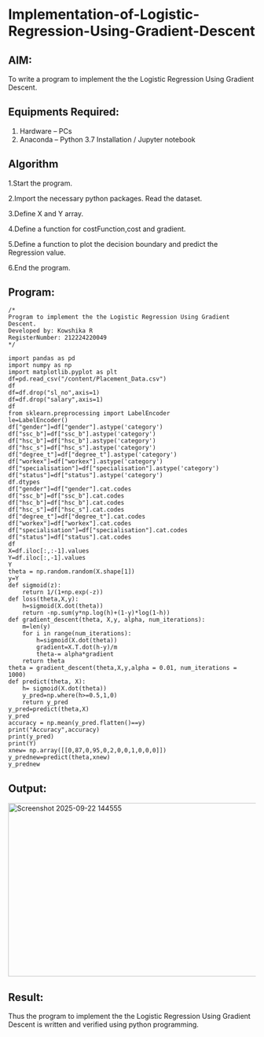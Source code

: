 # Implementation-of-Logistic-Regression-Using-Gradient-Descent

## AIM:
To write a program to implement the the Logistic Regression Using Gradient Descent.

## Equipments Required:
1. Hardware – PCs
2. Anaconda – Python 3.7 Installation / Jupyter notebook

## Algorithm

1.Start the program.

2.Import the necessary python packages. Read the dataset.

3.Define X and Y array.

4.Define a function for costFunction,cost and gradient.

5.Define a function to plot the decision boundary and predict the Regression value.

6.End the program.

## Program:
```
/*
Program to implement the the Logistic Regression Using Gradient Descent.
Developed by: Kowshika R
RegisterNumber: 212224220049
*/
```
```
import pandas as pd
import numpy as np
import matplotlib.pyplot as plt
df=pd.read_csv("/content/Placement_Data.csv")
df
df=df.drop("sl_no",axis=1)
df=df.drop("salary",axis=1)
df
from sklearn.preprocessing import LabelEncoder
le=LabelEncoder()
df["gender"]=df["gender"].astype('category')
df["ssc_b"]=df["ssc_b"].astype('category')
df["hsc_b"]=df["hsc_b"].astype('category')
df["hsc_s"]=df["hsc_s"].astype('category')
df["degree_t"]=df["degree_t"].astype('category')
df["workex"]=df["workex"].astype('category')
df["specialisation"]=df["specialisation"].astype('category')
df["status"]=df["status"].astype('category')
df.dtypes
df["gender"]=df["gender"].cat.codes
df["ssc_b"]=df["ssc_b"].cat.codes
df["hsc_b"]=df["hsc_b"].cat.codes
df["hsc_s"]=df["hsc_s"].cat.codes
df["degree_t"]=df["degree_t"].cat.codes
df["workex"]=df["workex"].cat.codes
df["specialisation"]=df["specialisation"].cat.codes
df["status"]=df["status"].cat.codes
df
X=df.iloc[:,:-1].values
Y=df.iloc[:,-1].values
Y
theta = np.random.random(X.shape[1])
y=Y
def sigmoid(z):
    return 1/(1+np.exp(-z))
def loss(theta,X,y):
    h=sigmoid(X.dot(theta))
    return -np.sum(y*np.log(h)+(1-y)*log(1-h))
def gradient_descent(theta, X,y, alpha, num_iterations):
    m=len(y)
    for i in range(num_iterations):
        h=sigmoid(X.dot(theta))
        gradient=X.T.dot(h-y)/m
        theta-= alpha*gradient
    return theta
theta = gradient_descent(theta,X,y,alpha = 0.01, num_iterations = 1000)
def predict(theta, X):
    h= sigmoid(X.dot(theta))
    y_pred=np.where(h>=0.5,1,0)
    return y_pred
y_pred=predict(theta,X)
y_pred
accuracy = np.mean(y_pred.flatten()==y)
print("Accuracy",accuracy)
print(y_pred)
print(Y)
xnew= np.array([[0,87,0,95,0,2,0,0,1,0,0,0]])
y_prednew=predict(theta,xnew)
y_prednew
```

## Output:

<img width="1033" height="353" alt="Screenshot 2025-09-22 144555" src="https://github.com/user-attachments/assets/af3c484b-7a12-4f21-a5d3-1272e8ec9542" />



## Result:
Thus the program to implement the the Logistic Regression Using Gradient Descent is written and verified using python programming.

